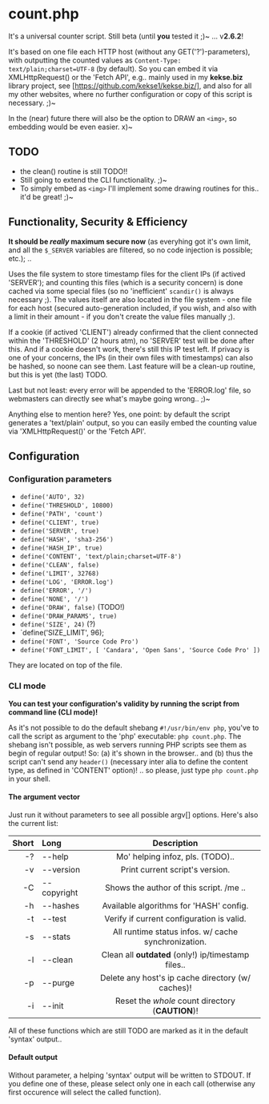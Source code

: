# count.php
It's a universal counter script. Still beta (until **you** tested it ;)~ ... v**2.6.2**!

It's based on one file each HTTP host (without any GET('?')-parameters), with outputting
the counted values as `Content-Type: text/plain;charset=UTF-8` (by default). So you can
embed it via XMLHttpRequest() or the 'Fetch API', e.g.. mainly used in my **kekse.biz**
library project, see [https://github.com/kekse1/kekse.biz/], and also for all my other
websites, where no further configuration or copy of this script is necessary. ;)~

In the (near) future there will also be the option to DRAW an `<img>`, so embedding would
be even easier. x)~

## TODO
* the clean() routine is still TODO!!
* Still going to extend the CLI functionality. ;)~
* To simply embed as `<img>` I'll implement some drawing routines for this.. it'd be great! ;)~

## Functionality, Security & Efficiency
**It should be _really_ maximum secure now** (as everyhing got it's own limit, and all the
`$_SERVER` variables are filtered, so no code injection is possible; etc.); ..

Uses the file system to store timestamp files for the client IPs (if actived 'SERVER'); and
counting this files (which is a security concern) is done cached via some special files (so
no 'inefficient' `scandir()` is always necessary ;). The values itself are also located in
the file system - one file for each host (secured auto-generation included, if you wish, and
also with a limit in their amount - if you don't create the value files manually ;).

If a cookie (if actived 'CLIENT') already confirmed that the client connected within the
'THRESHOLD' (2 hours atm), no 'SERVER' test will be done after this. And if a cookie doesn't
work, there's still this IP test left. If privacy is one of your concerns, the IPs (in their
own files with timestamps) can also be hashed, so noone can see them. Last feature will be
a clean-up routine, but this is yet (the last) TODO.

Last but not least: every error will be appended to the 'ERROR.log' file, so webmasters can
directly see what's maybe going wrong.. ;)~

Anything else to mention here? Yes, one point: by default the script generates a 'text/plain'
output, so you can easily embed the counting value via 'XMLHttpRequest()' or the 'Fetch API'.

## Configuration

### Configuration parameters

* `define('AUTO', 32)`
* `define('THRESHOLD', 10800)`
* `define('PATH', 'count')`
* `define('CLIENT', true)`
* `define('SERVER', true)`
* `define('HASH', 'sha3-256')`
* `define('HASH_IP', true)`
* `define('CONTENT', 'text/plain;charset=UTF-8')`
* `define('CLEAN', false)`
* `define('LIMIT', 32768)`
* `define('LOG', 'ERROR.log')`
* `define('ERROR', '/')`
* `define('NONE', '/')`
* `define('DRAW', false)` (TODO!)
* `define('DRAW_PARAMS', true)`
* `define('SIZE', 24)` (?)
* `define('SIZE_LIMIT', 96);
* `define('FONT', 'Source Code Pro')`
* `define('FONT_LIMIT', [ 'Candara', 'Open Sans', 'Source Code Pro' ])`

They are located on top of the file.

### CLI mode
**You can test your configuration's validity by running the script from command line (CLI mode)!**

As it's not possible to do the default shebang `#!/usr/bin/env php`, you've to call the script
as argument to the 'php' executable: `php count.php`. The shebang isn't possible, as web servers
running PHP scripts see them as begin of regular output! So: (a) it's shown in the browser.. and
(b) thus the script can't send any `header()` (necessary inter alia to define the content type,
as defined in 'CONTENT' option)! .. so please, just type `php count.php` in your shell.

#### The argument vector
Just run it without parameters to see all possible argv[] options.
Here's also the current list:

| Short | Long        | Description                                         |
| ----: | :---------- | :-------------------------------------------------: |
|    -? | --help      | Mo' helping infoz, pls. (TODO)..                    |
|    -v | --version   | Print current script's version.                     |
|    -C | --copyright | Shows the author of this script. /me ..             |
|    -h | --hashes    | Available algorithms for 'HASH' config.             |
|    -t | --test      | Verify if current configuration is valid.           |
|    -s | --stats     | All runtime status infos. w/ cache synchronization. |
|    -l | --clean     | Clean all **outdated** (only!) ip/timestamp files.. |
|    -p | --purge     | Delete any host's ip cache directory (w/ caches)!   |
|    -i | --init      | Reset the _whole_ count directory (**CAUTION**)!    |

All of these functions which are still TODO are marked as it in the default 'syntax' output..

#### Default output
Without parameter, a helping 'syntax' output will be written to STDOUT. If you define one of these,
please select only one in each call (otherwise any first occurence will select the called function).

